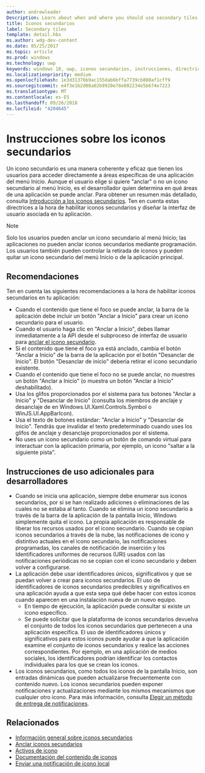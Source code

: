 ```yaml
---
author: andrewleader
Description: Learn about when and where you should use secondary tiles in your UWP app.
title: Iconos secundarios
label: Secondary tiles
template: detail.hbs
ms.author: wdg-dev-content
ms.date: 05/25/2017
ms.topic: article
ms.prod: windows
ms.technology: uwp
keywords: windows 10, uwp, iconos secundarios, instrucciones, directrices, procedimientos recomendados
ms.localizationpriority: medium
ms.openlocfilehash: 1e3d31376b9ac155dab6bffa7739cb880af1cff9
ms.sourcegitcommit: e4f3e1b2d08a02b9920e78e802234e5b674e7223
ms.translationtype: MT
ms.contentlocale: es-ES
ms.lasthandoff: 09/26/2018
ms.locfileid: "4204645"
---
```

# <a name="secondary-tile-guidance"></a>Instrucciones sobre los iconos secundarios


Un icono secundario es una manera coherente y eficaz que tienen los usuarios para acceder directamente a áreas específicas de una aplicación del menú Inicio. Aunque el usuario elige si quiere "anclar" o no un icono secundario al menú Inicio, es el desarrollador quien determina en qué áreas de una aplicación se puede anclar. Para obtener un resumen más detallado, consulta [Introducción a los iconos secundarios](secondary-tiles.md). Ten en cuenta estas directrices a la hora de habilitar iconos secundarios y diseñar la interfaz de usuario asociada en tu aplicación.

> [!NOTE]
> Solo los usuarios pueden anclar un icono secundario al menú Inicio; las aplicaciones no pueden anclar iconos secundarios mediante programación. Los usuarios también pueden controlar la retirada de iconos y pueden quitar un icono secundario del menú Inicio o de la aplicación principal.


## <a name="recommendations"></a>Recomendaciones

Ten en cuenta las siguientes recomendaciones a la hora de habilitar iconos secundarios en tu aplicación:

* Cuando el contenido que tiene el foco se puede anclar, la barra de la aplicación debe incluir un botón "Anclar a Inicio" para crear un icono secundario para el usuario.
* Cuando el usuario haga clic en "Anclar a Inicio", debes llamar inmediatamente a la API desde el subproceso de interfaz de usuario para [anclar el icono secundario](secondary-tiles-pinning.md).
* Si el contenido que tiene el foco ya está anclado, cambia el botón "Anclar a Inicio" de la barra de la aplicación por el botón "Desanclar de Inicio". El botón "Desanclar de inicio" debería retirar el icono secundario existente.
* Cuando el contenido que tiene el foco no se puede anclar, no muestres un botón "Anclar a Inicio" (o muestra un botón "Anclar a Inicio" deshabilitado).
* Usa los glifos proporcionados por el sistema para tus botones "Anclar a Inicio" y "Desanclar de Inicio" (consulta los miembros de anclaje y desanclaje de en Windows.UI.Xaml.Controls.Symbol o WinJS.UI.AppBarIcon).
* Usa el texto de botones estándar: "Anclar a Inicio" y "Desanclar de Inicio". Tendrás que invalidar el texto predeterminado cuando uses los glifos de anclaje y desanclaje proporcionados por el sistema.
* No uses un icono secundario como un botón de comando virtual para interactuar con la aplicación primaria, por ejemplo, un icono "saltar a la siguiente pista".


## <a name="additional-usage-guidance-for-devs"></a>Instrucciones de uso adicionales para desarrolladores

* Cuando se inicia una aplicación, siempre debe enumerar sus iconos secundarios, por si se han realizado adiciones o eliminaciones de las cuales no se estaba al tanto. Cuando se elimina un icono secundario a través de la barra de la aplicación de la pantalla Inicio, Windows simplemente quita el icono. La propia aplicación es responsable de liberar los recursos usados por el icono secundario. Cuando se copian iconos secundarios a través de la nube, las notificaciones de icono y distintivo actuales en el icono secundario, las notificaciones programadas, los canales de notificación de inserción y los Identificadores uniformes de recursos (URI) usados con las notificaciones periódicas no se copian con el icono secundario y deben volver a configurarse.
* La aplicación debe usar identificadores únicos, significativos y que se puedan volver a crear para iconos secundarios. El uso de identificadores de iconos secundarios predecibles y significativos en una aplicación ayuda a que esta sepa qué debe hacer con estos iconos cuando aparecen en una instalación nueva de un nuevo equipo.
  * En tiempo de ejecución, la aplicación puede consultar si existe un icono específico.
  * Se puede solicitar que la plataforma de iconos secundarios devuelva el conjunto de todos los iconos secundarios que pertenecen a una aplicación específica. El uso de identificadores únicos y significativos para estos iconos puede ayudar a que la aplicación examine el conjunto de iconos secundarios y realice las acciones correspondientes. Por ejemplo, en una aplicación de medios sociales, los identificadores podrían identificar los contactos individuales para los que se crean los iconos.
* Los iconos secundarios, como todos los iconos de la pantalla Inicio, son entradas dinámicas que pueden actualizarse frecuentemente con contenido nuevo. Los iconos secundarios pueden exponer notificaciones y actualizaciones mediante los mismos mecanismos que cualquier otro icono. Para más información, consulta [Elegir un método de entrega de notificaciones](choosing-a-notification-delivery-method.md).


## <a name="related"></a>Relacionados

* [Información general sobre iconos secundarios](secondary-tiles.md)
* [Anclar iconos secundarios](secondary-tiles-pinning.md)
* [Activos de icono](app-assets.md)
* [Documentación del contenido de iconos](create-adaptive-tiles.md)
* [Enviar una notificación de icono local](sending-a-local-tile-notification.md)
